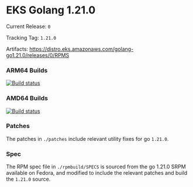 # EKS Golang 1.21.0

Current Release: `0`

Tracking Tag: `1.21.0`

Artifacts: https://distro.eks.amazonaws.com/golang-go1.21.0/releases/0/RPMS

### ARM64 Builds
[![Build status](https://prow.eks.amazonaws.com/badge.svg?jobs=golang-1.21.0-ARM64-PROD-tooling-postsubmit)](https://prow.eks.amazonaws.com/?repo=aws%2Feks-distro-build-tooling&type=postsubmit)

### AMD64 Builds
[![Build status](https://prow.eks.amazonaws.com/badge.svg?jobs=golang-1.21.0-tooling-postsubmit)](https://prow.eks.amazonaws.com/?repo=aws%2Feks-distro-build-tooling&type=postsubmit)

### Patches
The patches in `./patches` include relevant utility fixes for go `1.21.0`.

### Spec
The RPM spec file in `./rpmbuild/SPECS` is sourced from the go 1.21.0 SRPM available on Fedora, and modified to include the relevant patches and build the `1.21.0` source.

